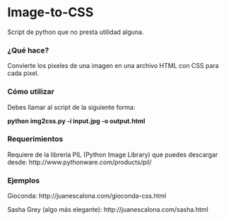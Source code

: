 Image-to-CSS
============

Script de python que no presta utilidad alguna.

<h3>¿Qué hace?</h3>
Convierte los pixeles de una imagen en una archivo HTML con CSS para cada pixel.
<h3>Cómo utilizar</h3>
<p>Debes llamar al script de la siguiente forma:</p>

<strong>python img2css.py -i input.jpg -o output.html</strong>

<h3>Requerimientos</h3>
Requiere de la librería PIL (Python Image Library) que puedes descargar desde:  http://www.pythonware.com/products/pil/

<h3>Ejemplos</h3>
<p>Gioconda: http://juanescalona.com/gioconda-css.html</p>
<p>Sasha Grey (algo más elegante): http://juanescalona.com/sasha.html</p>